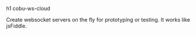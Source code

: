 h1 cobu-ws-cloud

Create websocket servers on the fly for prototyping or testing. It works like jsFiddle.


